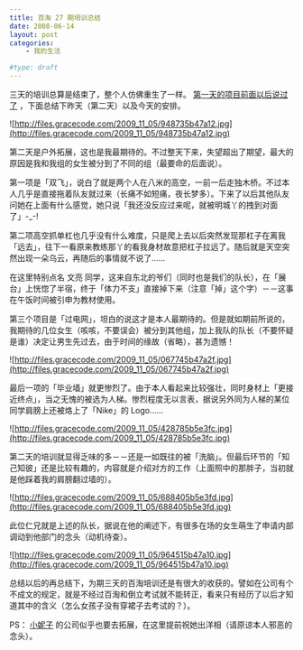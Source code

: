 ```yaml
---
title: 百淘 27 期培训总结
date: 2008-06-14
layout: post
categories:
    - 我的生活

#type: draft
---
```


三天的培训总算是结束了，整个人仿佛重生了一样。 [第一天的项目前面以后说过了]({{site.urls}}/posts/1792/) ，下面总结下昨天（第二天）以及今天的安排。

![http://files.gracecode.com/2009_11_05/948735b47a12.jpg](http://files.gracecode.com/2009_11_05/948735b47a12.jpg)

第二天是户外拓展，这也是我最期待的。不过整天下来，失望超出了期望，最大的原因是我和我组的女生被分到了不同的组（最要命的后面说）。

第一项是「双飞」，说白了就是两个人在八米的高空，一前一后走独木桥。不过本人几乎是直接拖着队友就过来（长痛不如短痛，夜长梦多）。下来了以后其他队友问她在上面有什么感觉，她只说「我还没反应过来呢，就被明城丫的拽到对面了」-_-!

第二项高空抓单杠也几乎没有什么难度，只是爬上去以后突然发现那杠子在离我「远去」，往下一看原来教练那丫的看我身材故意把杠子拉远了。随后就是天空突然出现一朵乌云，再随后的事情就不说了……

在这里特别点名 文亮 同学，这来自东北的爷们（同时也是我们的队长），在「展台」上恍惚了半宿，终于「体力不支」直接掉下来（注意「掉」这个字）－－这事在午饭时间被引申为教材使用。

第三个项目是「过电网」，坦白的说这才是本人最期待的。但是就如期前所说的，我期待的几位女生（咳咳，不要误会）被分到其他组，加上我队的队长（不要怀疑是谁）决定让男生先过去，由于时间的缘故（省略），甚为遗憾！

![http://files.gracecode.com/2009_11_05/067745b47a2f.jpg](http://files.gracecode.com/2009_11_05/067745b47a2f.jpg)

最后一项的「毕业墙」就更惨烈了。由于本人看起来比较强壮，同时身材上「更接近终点」，当之无愧的被选为人梯。惨烈程度无以言表，据说另外同为人梯的某位同学肩膀上还被烙上了「Nike」的 Logo……

![http://files.gracecode.com/2009_11_05/428785b5e3fc.jpg](http://files.gracecode.com/2009_11_05/428785b5e3fc.jpg)

第二天的培训就显得乏味的多－－还是一如既往的被「洗脑」。但最后环节的「知己知彼」还是比较有趣的，内容就是介绍对方的工作（上面照中的那胖子，当初就是他踩着我的肩膀翻过墙的）。

![http://files.gracecode.com/2009_11_05/688405b5e3fd.jpg](http://files.gracecode.com/2009_11_05/688405b5e3fd.jpg)

此位仁兄就是上述的队长，据说在他的阐述下，有很多在场的女生萌生了申请内部调动到他部门的念头（动机待查）。

![http://files.gracecode.com/2009_11_05/964515b47a10.jpg](http://files.gracecode.com/2009_11_05/964515b47a10.jpg)

总结以后的再总结下，为期三天的百淘培训还是有很大的收获的。譬如在公司有个不成文的规定，就是不经过百淘和倒立考试就不能转正，看来只有经历了以后才知道其中的含义（怎么女孩子没有穿裙子去考试的？）。

PS： [小妮子](http://www.yiyitoo.com) 的公司似乎也要去拓展，在这里提前祝她出洋相（请原谅本人邪恶的念头）。

